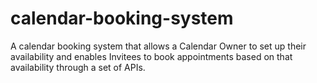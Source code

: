 # calendar-booking-system
A calendar booking system that allows a Calendar Owner to set up their availability and enables Invitees to book appointments based on that availability through a set of APIs.
